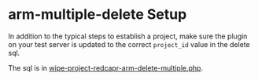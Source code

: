 arm-multiple-delete Setup
==============

In addition to the typical steps to establish a project,
make sure the plugin on your test server is updated to the correct `project_id` value in the delete sql.

The sql is in [wipe-project-redcapr-arm-delete-multiple.php](../../../../utility/plugins/wipe-project-redcapr-arm-delete-multiple.php).
